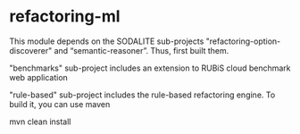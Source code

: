 # refactoring-ml

This module depends on the SODALITE sub-projects "refactoring-option-discoverer" and “semantic-reasoner”. Thus, first built them.

"benchmarks" sub-project includes an extension to RUBiS cloud benchmark web application

"rule-based" sub-project includes the rule-based refactoring engine. To build it, you can use maven

mvn clean install
